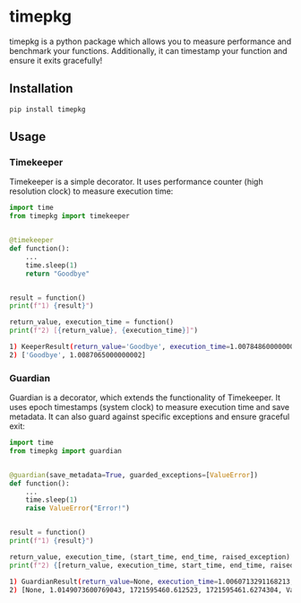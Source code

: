 # timepkg

timepkg is a python package which allows you to measure performance and benchmark your functions. Additionally, it can
timestamp your function and ensure it exits gracefully!

## Installation

```shell
pip install timepkg
```

## Usage

### Timekeeper

Timekeeper is a simple decorator. It uses performance counter (high resolution clock) to measure execution time:

```python
import time
from timepkg import timekeeper


@timekeeper
def function():
    ...
    time.sleep(1)
    return "Goodbye"


result = function()
print(f"1) {result}")

return_value, execution_time = function()
print(f"2) [{return_value}, {execution_time}]")
```

```bash
1) KeeperResult(return_value='Goodbye', execution_time=1.0078486000000002)
2) ['Goodbye', 1.0087065000000002]
```

### Guardian

Guardian is a decorator, which extends the functionality of Timekeeper. It uses epoch timestamps (system clock)
to measure execution time and save metadata. It can also guard against specific exceptions and ensure graceful exit:

```python
import time
from timepkg import guardian


@guardian(save_metadata=True, guarded_exceptions=[ValueError])
def function():
    ...
    time.sleep(1)
    raise ValueError("Error!")


result = function()
print(f"1) {result}")

return_value, execution_time, (start_time, end_time, raised_exception) = function()
print(f"2) {[return_value, execution_time, start_time, end_time, raised_exception]}")
```

```bash
1) GuardianResult(return_value=None, execution_time=1.0060713291168213, metadata=GuardianMetadata(start_time=1721595459.6064517, end_time=1721595460.612523, raised_exception=ValueError('Error!',)))
2) [None, 1.0149073600769043, 1721595460.612523, 1721595461.6274304, ValueError('Error!',)]
```

